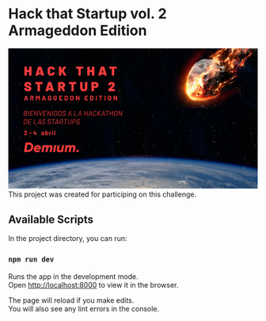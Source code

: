 # Hack that Startup vol. 2 Armageddon Edition

 ![](https://raw.githubusercontent.com/nuwe-io/files_storage/main/Hacks/Demium/HTS2.png)
 This project was created for participing on this challenge.

## Available Scripts

In the project directory, you can run:

### `npm run dev`

Runs the app in the development mode.\
Open [http://localhost:8000](http://localhost:8000) to view it in the browser.

The page will reload if you make edits.\
You will also see any lint errors in the console.
